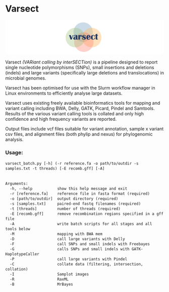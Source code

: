 # Varsect

![Varsect logo](lib/varsect_logo_2.png)

Varsect *(VARiant calling by interSECTion)* is a pipeline designed to report single nucleotide polymorphisms (SNPs),
small insertions and deletions (indels) and large variants (specifically large
deletions and translocations) in microbial genomes.

Varsect has been optimised for use with the Slurm workflow manager in
Linux environments to efficiently analyse large datasets.

Varsect uses existing freely available bioinformatics tools for mapping and variant calling including BWA, Delly, GATK, Picard, Pindel and Samtools. Results of the various variant calling tools is collated and only high confidence and high frequency variants are reported.

Output files include vcf files suitable for variant annotation, sample x variant csv files, and alignment files (both phylip and nexus) for phylogenomic analysis.

### Usage:
```
varsect_batch.py [-h] (-r reference.fa -o path/to/outdir -s samples.txt -t threads) [-E recomb.gff] [-A]


Arguments:
  -h, --help           show this help message and exit
  -r [reference.fa]    reference file in fasta format (required)
  -o [path/to/outdir]  output directory (required)
  -s [samples.txt]     paired-end fastq filenames (required)
  -t [threads]         number of threads (required)
  -E [recomb.gff]      remove recombination regions specified in a gff file
  -A                   write batch scripts for all stages and all tools below
  -M                   mapping with BWA mem
  -D                   call large variants with Delly
  -F                   call SNPs and small indels with Freebayes
  -G                   calls SNPs and small indels with GATK-HaplotypeCaller
  -P                   call large variants with Pindel
  -C                   collate data (filtering, intersection, collation)
  -I                   Samplot images
  -R                   RaxML
  -B                   MrBayes
```
